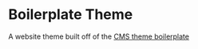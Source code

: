 Boilerplate Theme
=======================

A website theme built off of the [CMS theme boilerplate](https://github.com/HubSpot/cms-theme-boilerplate)
